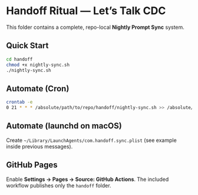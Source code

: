 # Handoff Ritual — Let’s Talk CDC

This folder contains a complete, repo-local **Nightly Prompt Sync** system.

## Quick Start
```bash
cd handoff
chmod +x nightly-sync.sh
./nightly-sync.sh
```

## Automate (Cron)
```bash
crontab -e
0 21 * * * /absolute/path/to/repo/handoff/nightly-sync.sh >> /absolute/path/to/repo/handoff/nightly-sync.log 2>&1
```

## Automate (launchd on macOS)
Create `~/Library/LaunchAgents/com.handoff.sync.plist` (see example inside previous messages).

## GitHub Pages
Enable **Settings → Pages → Source: GitHub Actions**. The included workflow publishes only the `handoff` folder.
